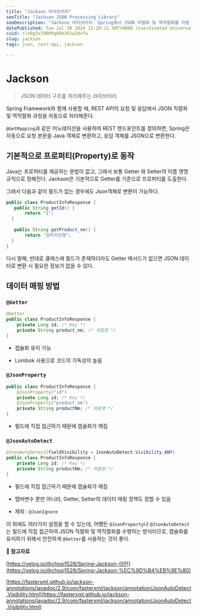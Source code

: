```yaml
---
title: "Jackson 라이브러리"
seoTitle: "Jackson JSON Processing Library"
seoDescription: "Jackson 라이브러리: Spring에서 JSON 직렬화 및 역직렬화를 자동 처리하는 기능 소개"
datePublished: Tue Jul 30 2024 13:20:11 GMT+0000 (Coordinated Universal Time)
cuid: clz8g3v19000g09k361w2dxfw
slug: jackson
tags: json, rest-api, jackson

---
```


# Jackson

> JSON 데이터 구조를 처리해주는 라이브러리

Spring Framework와 함께 사용할 때, REST API의 요청 및 응답에서 JSON 직렬화 및 역직렬화 과정을 자동으로 처리해준다.

`@GetMapping`과 같은 어노테이션을 사용하여 REST 엔드포인트를 정의하면, Spring은 자동으로 요청 본문을 Java 객체로 변환하고, 응답 객체를 JSON으로 변환한다.

## 기본적으로 프로퍼티(Property)로 동작

Java는 프로퍼티를 제공하는 문법이 없고, 그래서 보통 Getter 와 Setter의 이름 명명 규칙으로 정해진다. Jackson은 기본적으로 Getter를 기준으로 프로퍼티를 도출한다.

그래서 다음과 같이 필드가 없는 경우에도 Json객체로 변환이 가능하다.

```java
public class ProductInfoResponse {
   public String getId() {
       return "1";
  }
   
   public String getProduct_nm() {
       return "강아지인형";
  }
}
```

다시 말해, 반대로 클래스에 필드가 존재하더라도 Getter 메서드가 없으면 JSON 데이터로 변환 시 필요한 정보가 없을 수 있다.

## 데이터 매핑 방법

### `@Getter`

```java
@Getter
public class ProductInfoResponse {
    private Long id; /* Key */
    private String product_nm; /* 제품명 */
}
```

* 캡슐화 유지 가능
    
* Lombok 사용으로 코드의 가독성이 높음
    

### `@JsonProperty`

```java
public class ProductInfoResponse {
    @JsonProperty("id")
    private Long id; /* Key */
    @JsonProperty("product_nm")
    private String productNm; /* 제품명 */
}
```

* 필드에 직접 접근하기 때문에 캡슐화가 깨짐
    

### `@JsonAutoDetect`

```java
@JsonAutoDetect(fieldVisibility = JsonAutoDetect.Visibility.ANY)
public class ProductInfoResponse {
    private Long id; /* Key */
    private String productNm; /* 제품명 */
}
```

* 필드에 직접 접근하기 때문에 캡슐화가 깨짐
    
* 멤버변수 뿐만 아니라, Getter, Setter의 데이터 매핑 정책도 정할 수 있음
    
* 제외 : `@JsonIgnore`
    

이 외에도 여러가지 설정을 할 수 있는데, 어쨌든 `@JsonProperty`나 `@JsonAutoDetect`는 필드에 직접 접근하여 JSON 직렬화 및 역직렬화를 수행하는 방식이므로, 캡슐화를 유지하기 위해서 안전하게 `@Getter`를 사용하는 것이 좋다.

**📘 참고자료**

[https://velog.io/@chosj1526/Spring-Jackson-이란](https://velog.io/@chosj1526/Spring-Jackson-%EC%9D%B4%EB%9E%80)

[https://fasterxml.github.io/jackson-annotations/javadoc/2.9/com/fasterxml/jackson/annotation/JsonAutoDetect.Visibility.html](https://fasterxml.github.io/jackson-annotations/javadoc/2.9/com/fasterxml/jackson/annotation/JsonAutoDetect.Visibility.html)